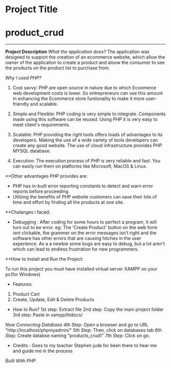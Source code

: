 # Project Title
# product_crud
___

**Project Description**
*What the application does?*
The application was designed to support the creation of an ecommerce website, which allow the owner of the application to create a product and aloow the consumer to see the products on the product list to purchase from.

*Why I used PHP?*
1. Cost savvy:
PHP are open source in  nature due to which Ecoomerce web development costs is lower. So entrepreneurs can use this amount in enhancing the Ecommerce store funtionality to make it more user-friendly and scalable.

1. Simple and Flexible:
PHP coding is very simple to integrate. Components made using this software can be reused. Using PHP it is very easy to meet client's requirements.

1. Scalable:
PHP providing the right tools offers loads of advantages to its developers. Making the use of a wide variety of tools developers can create any good website. The use of cloud infrastructure provides PHP MYSQL database.

1. Execution:
The execution process of PHP is very reliable and fast. You can easily run them on platforms like Microsoft, MacOS & Linux.

**Other advantages PHP provides are:
* PHP has in-built error reporting constants to detect and warn error reports before proceeding.
* Utilzing the benefits of PHP website customers can save their lots of time and effort by finding all the products at one site.

**Chalanges i faced:
* Debugging : 
After coding for some hours to perfect a program, it will turn out to be error. eg: The 'Create Product' button on the web form isnt clickable, the grammer on the error messages isn't right and the software has other errors that are causing hitches in the user experience. As a a newbie some bugs are easy to debug, but  a lot aren't which can lead to endless frustration for new programmers.

**How to Install and Run the Project:

To run this project you must have installed virtual server XAMPP on your pc(for Windows)  

* Features:
1. Product Cart
2. Create, Update, Edit & Delete Products

* How to Run?
1st step: Extract file
2nd step: Copy the main project folder 
3rd step: Paste in xampp/htdocs/

*Now Connecting Database*
*4th Step:* Open a browser and go to URL "http://localhost/phpmyadmin/"
*5th Step:* Then, click on databases tab
*6th Step:*  Create databse naming "products_crud1" 
*7th Step:* Click on go.


* Credits :
Goes to my teacher Stephen jude for been there to hear me and guide me in the process 



*Built With*
*PHP*
